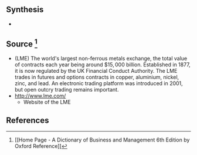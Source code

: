 ## Synthesis
- 
## Source [^1]
- (LME) The world's largest non-ferrous metals exchange, the total value of contracts each year being around $\$ 15,000$ billion. Established in 1877, it is now regulated by the UK Financial Conduct Authority. The LME trades in futures and options contracts in copper, aluminium, nickel, zinc, and lead. An electronic trading platform was introduced in 2001, but open outcry trading remains important.
- http://www.lme.com/
	- Website of the LME
## References

[^1]: [[Home Page - A Dictionary of Business and Management 6th Edition by Oxford Reference]]
